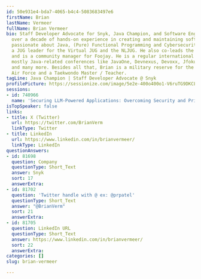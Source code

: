 ```yaml
---
id: 50e931e4-bda7-4065-b4c4-5083683497e6
firstName: Brian
lastName: Vermeer
fullName: Brian Vermeer
bio: Staff Developer Advocate for Snyk, Java Champion, and Software Engineer with
  over a decade of hands-on experience in creating and maintaining software. He is
  passionate about Java, (Pure) Functional Programming and Cybersecurity. Brian is
  a JUG leader for the Virtual JUG and the NLJUG. He also co-leads the DevSecCon community
  and is a community manager for Foojay. He is a regular international speaker on
  mostly Java-related conferences like JavaOne, Devnexus, Devoxx, Jfokus, JavaZone
  and many more. Besides all that, Brian is a military reserve for the Royal Netherlands
  Air Force and a Taekwondo Master / Teacher.
tagLine: Java Champion | Staff Developer Advocate @ Snyk
profilePicture: https://sessionize.com/image/5e2e-400o400o1-V6ruTG9DKCLLEXF2M7C4vK.jpg
sessions:
- id: 740966
  name: 'Securing LLM-Powered Applications: Overcoming Security and Privacy Challenges'
isTopSpeaker: false
links:
- title: X (Twitter)
  url: https://twitter.com/BrianVerm
  linkType: Twitter
- title: LinkedIn
  url: https://www.linkedin.com/in/brianvermeer/
  linkType: LinkedIn
questionAnswers:
- id: 81698
  question: Company
  questionType: Short_Text
  answer: Snyk
  sort: 17
  answerExtra:
- id: 81702
  question: 'Twitter handle with @ ex: @prpatel'
  questionType: Short_Text
  answer: "@BrianVerm"
  sort: 21
  answerExtra:
- id: 81705
  question: LinkedIn URL
  questionType: Short_Text
  answer: https://www.linkedin.com/in/brianvermeer/
  sort: 22
  answerExtra:
categories: []
slug: brian-vermeer

---
```

